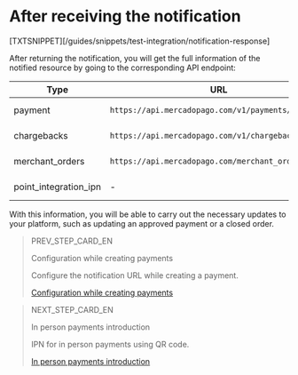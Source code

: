 # After receiving the notification

[TXTSNIPPET][/guides/snippets/test-integration/notification-response]

After returning the notification, you will get the full information of the notified resource by going to the corresponding API endpoint:

| Type | URL | Documentation |
| --- | --- | --- |
| payment | `https://api.mercadopago.com/v1/payments/[ID]` | [check documentation](https://www.mercadopago[FAKER][URL][DOMAIN]/developers/en/reference/payments/_payments_id/get) |
| chargebacks | `https://api.mercadopago.com/v1/chargebacks/[ID]` | [check documentation](https://www.mercadopago[FAKER][URL][DOMAIN]/developers/en/reference/chargebacks/_chargebacks_id/get) |
| merchant_orders | `https://api.mercadopago.com/merchant_orders/[ID]` | [check documentation](https://www.mercadopago[FAKER][URL][DOMAIN]/developers/en/reference/merchant_orders/_merchant_orders_id/get) |
| point_integration_ipn | - | [check documentation](https://www.mercadopago[FAKER][URL][DOMAIN]/developers/en/guides/in-person-payments/mp-point/introduction) |

With this information, you will be able to carry out the necessary updates to your platform, such as updating an approved payment or a closed order.

> PREV_STEP_CARD_EN
>
> Configuration while creating payments
>
> Configure the notification URL while creating a payment.
>
> [Configuration while creating payments](https://www.mercadopago[FAKER][URL][DOMAIN]/developers/en/guides/notifications/ipn/online-payment-creation-config)

> NEXT_STEP_CARD_EN
>
> In person payments introduction
>
> IPN for in person payments using QR code.
>
> [In person payments introduction](https://www.mercadopago[FAKER][URL][DOMAIN]/developers/en/guides/notifications/ipn/inperson-introduction)